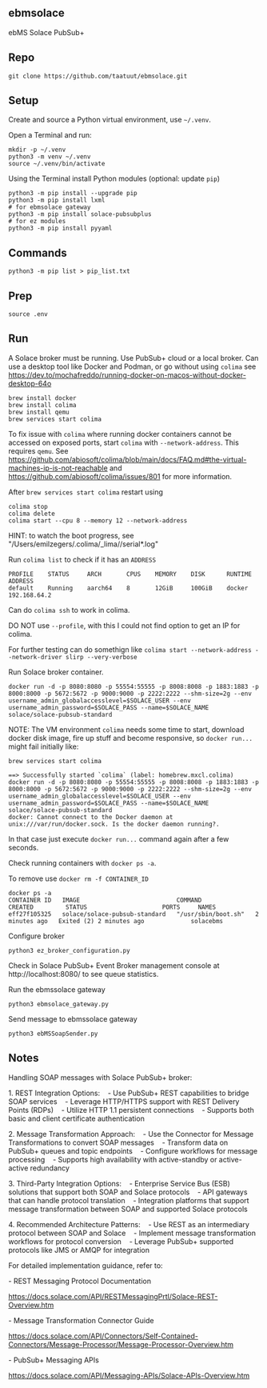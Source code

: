 ebmsolace
---

ebMS Solace PubSub+

Repo
---

`git clone https://github.com/taatuut/ebmsolace.git`

Setup
---

Create and source a Python virtual environment, use `~/.venv`.

Open a Terminal and run:

```
mkdir -p ~/.venv
python3 -m venv ~/.venv
source ~/.venv/bin/activate
```

Using the Terminal install Python modules (optional: update `pip`)

```
python3 -m pip install --upgrade pip
python3 -m pip install lxml
# for ebmsolace gateway
python3 -m pip install solace-pubsubplus
# for ez modules
python3 -m pip install pyyaml
```

Commands
---

```
python3 -m pip list > pip_list.txt
```

Prep
---

`source .env`

Run
---

A Solace broker must be running. Use PubSub+ cloud or a local broker. Can use a desktop tool like Docker and Podman, or go without using `colima` see https://dev.to/mochafreddo/running-docker-on-macos-without-docker-desktop-64o

```
brew install docker
brew install colima
brew install qemu
brew services start colima
```

To fix issue with `colima` where running docker containers cannot be accessed on exposed ports, start `colima` with `--network-address`. This requires `qemu`. See https://github.com/abiosoft/colima/blob/main/docs/FAQ.md#the-virtual-machines-ip-is-not-reachable and https://github.com/abiosoft/colima/issues/801 for more information.

After `brew services start colima` restart using

```
colima stop
colima delete
colima start --cpu 8 --memory 12 --network-address
```

HINT: to watch the boot progress, see "/Users/emilzegers/.colima/_lima/<profile>/serial*.log"

Run `colima list` to check if it has an `ADDRESS`

```
PROFILE    STATUS     ARCH       CPUS    MEMORY    DISK      RUNTIME    ADDRESS
default    Running    aarch64    8       12GiB     100GiB    docker     192.168.64.2
```

Can do `colima ssh` to work in colima.

DO NOT use `--profile`, with this I could not find option to get an IP for colima. 

For further testing can do somethign like `colima start --network-address --network-driver slirp --very-verbose`

Run Solace broker container.

```
docker run -d -p 8080:8080 -p 55554:55555 -p 8008:8008 -p 1883:1883 -p 8000:8000 -p 5672:5672 -p 9000:9000 -p 2222:2222 --shm-size=2g --env username_admin_globalaccesslevel=$SOLACE_USER --env username_admin_password=$SOLACE_PASS --name=$SOLACE_NAME solace/solace-pubsub-standard
```

NOTE: The VM environment `colima` needs some time to start, download docker disk image, fire up stuff and become responsive, so `docker run...` might fail initially like:

```
brew services start colima

==> Successfully started `colima` (label: homebrew.mxcl.colima)
docker run -d -p 8080:8080 -p 55554:55555 -p 8008:8008 -p 1883:1883 -p 8000:8000 -p 5672:5672 -p 9000:9000 -p 2222:2222 --shm-size=2g --env username_admin_globalaccesslevel=$SOLACE_USER --env username_admin_password=$SOLACE_PASS --name=$SOLACE_NAME solace/solace-pubsub-standard
docker: Cannot connect to the Docker daemon at unix:///var/run/docker.sock. Is the docker daemon running?.
```

In that case just execute `docker run...` command again after a few seconds.

Check running containers with `docker ps -a`.

To remove use `docker rm -f CONTAINER_ID`

```
docker ps -a
CONTAINER ID   IMAGE                           COMMAND               CREATED         STATUS                     PORTS     NAMES
eff27f105325   solace/solace-pubsub-standard   "/usr/sbin/boot.sh"   2 minutes ago   Exited (2) 2 minutes ago             solacebms
```

Configure broker

```
python3 ez_broker_configuration.py
```

Check in Solace PubSub+ Event Broker management console at http://localhost:8080/ to see queue statistics.

Run the ebmssolace gateway

```
python3 ebmsolace_gateway.py
```

Send message to ebmssolace gateway

```
python3 ebMSSoapSender.py
```

Notes
---

Handling SOAP messages with Solace PubSub+ broker:

1. REST Integration Options:
   - Use PubSub+ REST capabilities to bridge SOAP services
   - Leverage HTTP/HTTPS support with REST Delivery Points (RDPs)
   - Utilize HTTP 1.1 persistent connections
   - Supports both basic and client certificate authentication

2. Message Transformation Approach:
   - Use the Connector for Message Transformations to convert SOAP messages
   - Transform data on PubSub+ queues and topic endpoints
   - Configure workflows for message processing
   - Supports high availability with active-standby or active-active redundancy

3. Third-Party Integration Options:
   - Enterprise Service Bus (ESB) solutions that support both SOAP and Solace protocols
   - API gateways that can handle protocol translation
   - Integration platforms that support message transformation between SOAP and supported Solace protocols

4. Recommended Architecture Patterns:
   - Use REST as an intermediary protocol between SOAP and Solace
   - Implement message transformation workflows for protocol conversion
   - Leverage PubSub+ supported protocols like JMS or AMQP for integration

For detailed implementation guidance, refer to:

- REST Messaging Protocol Documentation

https://docs.solace.com/API/RESTMessagingPrtl/Solace-REST-Overview.htm

- Message Transformation Connector Guide

https://docs.solace.com/API/Connectors/Self-Contained-Connectors/Message-Processor/Message-Processor-Overview.htm

- PubSub+ Messaging APIs

https://docs.solace.com/API/Messaging-APIs/Solace-APIs-Overview.htm